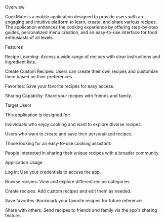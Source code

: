 Overview

CookMate is a mobile application designed to provide users with an engaging and intuitive platform to learn, create, and share various recipes. The application enhances the cooking experience by offering step-by-step guides, personalized menu creation, and an easy-to-use interface for food enthusiasts of all levels.

Features

Recipe Learning: Access a wide range of recipes with clear instructions and ingredient lists.

Create Custom Recipes: Users can create their own recipes and customize them based on their preferences.

Favorites: Save your favorite recipes for easy access.

Sharing Capability: Share your recipes with friends and family.

Target Users

This application is designed for:

Individuals who enjoy cooking and want to explore diverse recipes.

Users who want to create and save their personalized recipes.

Those looking for an easy-to-use cooking assistant.

People interested in sharing their unique recipes with a broader community.

Application Usage

Log in: Use your credentials to access the app.

Browse recipes: View and explore different recipe categories.

Create recipes: Add custom recipes and edit them as needed.

Save favorites: Bookmark your favorite recipes for future reference.

Share with others: Send recipes to friends and family via the app's sharing feature.

